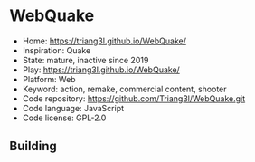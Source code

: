 # WebQuake

- Home: https://triang3l.github.io/WebQuake/
- Inspiration: Quake
- State: mature, inactive since 2019
- Play: https://triang3l.github.io/WebQuake/
- Platform: Web
- Keyword: action, remake, commercial content, shooter
- Code repository: https://github.com/Triang3l/WebQuake.git
- Code language: JavaScript
- Code license: GPL-2.0

## Building
